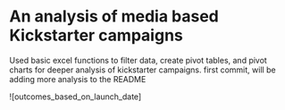 # An analysis of media based Kickstarter campaigns 
Used basic excel functions to filter data, create pivot tables, and pivot charts for deeper analysis of kickstarter campaigns.
first commit, will be adding more analysis to the README

![outcomes_based_on_launch_date]
